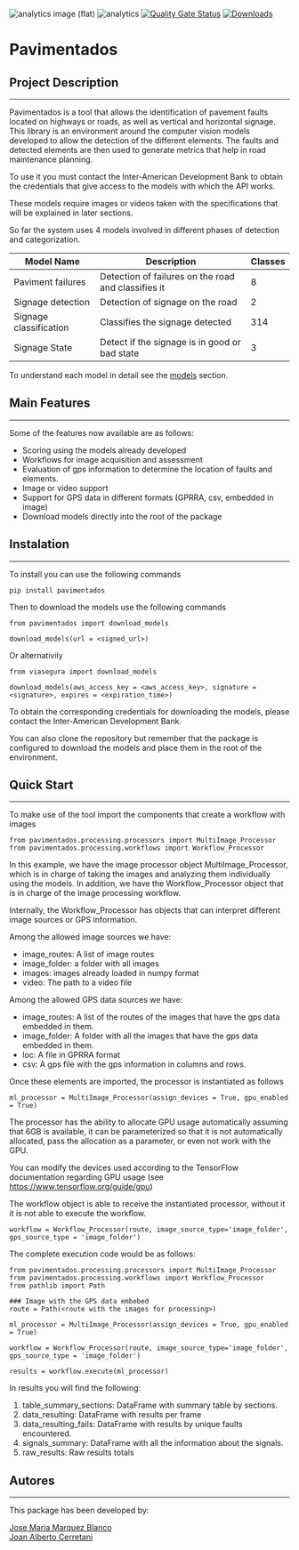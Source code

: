 ![analytics image (flat)](https://raw.githubusercontent.com/vitr/google-analytics-beacon/master/static/badge-flat.gif)
![analytics](https://www.google-analytics.com/collect?v=1&cid=555&t=pageview&ec=repo&ea=open&dp=/pavimentados/readme&dt=&tid=UA-4677001-16)
[![Quality Gate Status](https://sonarcloud.io/api/project_badges/measure?project=EL-BID_pavimentados&metric=alert_status)](https://sonarcloud.io/summary/new_code?id=EL-BID_pavimentados)
[![Downloads](https://pepy.tech/badge/pavimentados)](https://pepy.tech/project/pavimentados)
# Pavimentados

## Project Description
---

Pavimentados is a tool that allows the identification of pavement faults located on highways or roads, as well as vertical and horizontal signage. This library is an environment around the computer vision models developed to allow the detection of the different elements. The faults and detected elements are then used to generate metrics that help in road maintenance planning.

To use it you must contact the Inter-American Development Bank to obtain the credentials that give access to the models with which the API works.

These models require images or videos taken with the specifications that will be explained in later sections. 

So far the system uses 4 models involved in different phases of detection and categorization.

| Model Name             | Description                                         | Classes |
|------------------------|---------------------------------------------------- | ------- |
| Paviment failures      | Detection of failures on the road and classifies it | 8       |
| Signage detection      | Detection of signage on the road                    | 2       |
| Signage classification | Classifies the signage detected                     | 314     |
| Signage State          | Detect if the signage is in good or bad state       | 3       |

To understand each model in detail see the [models](https://github.com/EL-BID/pavimentados/blob/main/MODELS.md) section.

## Main Features
---

Some of the features now available are as follows:

- Scoring using the models already developed
- Workflows for image acquisition and assessment
- Evaluation of gps information to determine the location of faults and elements.
- Image or video support
- Support for GPS data in different formats (GPRRA, csv, embedded in image)
- Download models directly into the root of the package

## Instalation
---

To install you can use the following commands

```
pip install pavimentados

```

Then to download the models use the following commands

```
from pavimentados import download_models

download_models(url = <signed_url>)
```

Or alternativily

```
from viasegura import download_models

download_models(aws_access_key = <aws_access_key>, signature = <signature>, expires = <expiration_time>)
```


To obtain the corresponding credentials for downloading the models, please contact the Inter-American Development Bank.

You can also clone the repository but remember that the package is configured to download the models and place them in the root of the environment.

## Quick Start
---

To make use of the tool import the components that create a workflow with images

```
from pavimentados.processing.processors import MultiImage_Processor
from pavimentados.processing.workflows import Workflow_Processor
```

In this example, we have the image processor object MultiImage_Processor, which is in charge of taking the images and analyzing them individually using the models. In addition, we have the Workflow_Processor object that is in charge of the image processing workflow. 

Internally, the Workflow_Processor has objects that can interpret different image sources or GPS information. 

Among the allowed image sources we have:

 - image_routes: A list of image routes
 - image_folder: a folder with all images
 - images: images already loaded in numpy format
 - video: The path to a video file

Among the allowed GPS data sources we have:

 - image_routes: A list of the routes of the images that have the gps data embedded in them.
 - image_folder: A folder with all the images that have the gps data embedded in them.
 - loc: A file in GPRRA format
 - csv: A gps file with the gps information in columns and rows.

Once these elements are imported, the processor is instantiated as follows

```
ml_processor = MultiImage_Processor(assign_devices = True, gpu_enabled = True)
```

The processor has the ability to allocate GPU usage automatically assuming that 6GB is available, it can be parameterized so that it is not automatically allocated, pass the allocation as a parameter, or even not work with the GPU.

You can modify the devices used according to the TensorFlow documentation regarding GPU usage (see https://www.tensorflow.org/guide/gpu)

The workflow object is able to receive the instantiated processor, without it it is not able to execute the workflow.

```
workflow = Workflow_Processor(route, image_source_type='image_folder', gps_source_type = 'image_folder')
```

The complete execution code would be as follows:

```
from pavimentados.processing.processors import MultiImage_Processor
from pavimentados.processing.workflows import Workflow_Processor
from pathlib import Path

### Image with the GPS data embebed
route = Path(<route with the images for processing>)

ml_processor = MultiImage_Processor(assign_devices = True, gpu_enabled = True)

workflow = Workflow_Processor(route, image_source_type='image_folder', gps_source_type = 'image_folder')

results = workflow.execute(ml_processor)
```

In results you will find the following:

 1. table_summary_sections: DataFrame with summary table by sections.
 2. data_resulting: DataFrame with results per frame
 3. data_resulting_fails: DataFrame with results by unique faults encountered.
 4. signals_summary: DataFrame with all the information about the signals.
 5. raw_results: Raw results totals

 ## Autores
---

This package has been developed by:

<a href="https://github.com/J0s3M4rqu3z" target="blank">Jose Maria Marquez Blanco</a>
<br/>
<a href="https://www.linkedin.com/in/joancerretani/" target="blank">Joan Alberto Cerretani</a>
